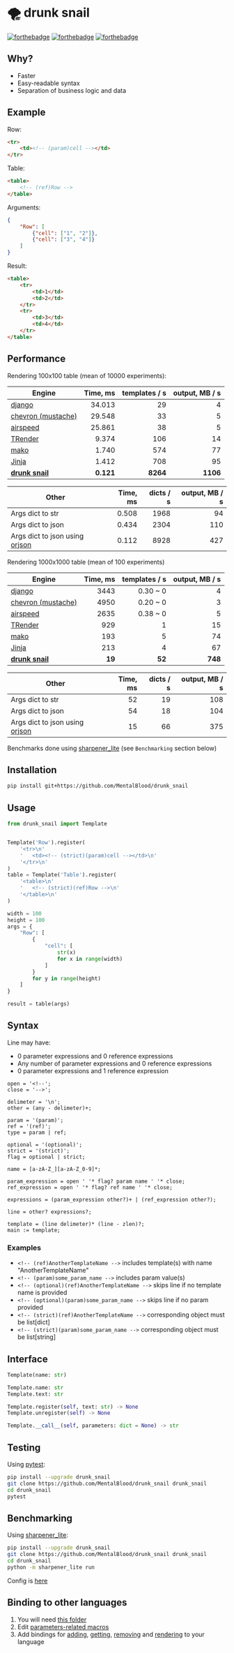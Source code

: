 # 🌪️ drunk snail

[![forthebadge](https://forthebadge.com/images/badges/made-with-c.svg)](https://forthebadge.com) [![forthebadge](https://forthebadge.com/images/badges/powered-by-black-magic.svg)](https://forthebadge.com) [![forthebadge](https://forthebadge.com/images/badges/ages-18.svg)](https://forthebadge.com)



## Why?

* Faster
* Easy-readable syntax
* Separation of business logic and data



## Example

Row:
```html
<tr>
    <td><!-- (param)cell --></td>
</tr>
```
Table:
```html
<table>
    <!-- (ref)Row -->
</table>
```
Arguments:
```json
{
    "Row": [
        {"cell": ["1", "2"]},
        {"cell": ["3", "4"]}
    ]
}
```
Result:
```html
<table>
    <tr>
        <td>1</td>
        <td>2</td>
    </tr>
    <tr>
        <td>3</td>
        <td>4</td>
    </tr>
</table>

```



## Performance

Rendering 100x100 table (mean of 10000 experiments):

| Engine                                                            | Time, ms  | templates / s | output, MB / s |
| ----------------------------------------------------------------- | --------: | ------------: | -------------: |
| [django](https://docs.djangoproject.com/en/4.0/topics/templates/) | 34.013    | 29            | 4              |
| [chevron (mustache)](https://github.com/noahmorrison/chevron)     | 29.548    | 33            | 5              |
| [airspeed](https://github.com/purcell/airspeed)                   | 25.861    | 38            | 5              |
| [TRender](https://github.com/cesbit/trender)                      | 9.374     | 106           | 14             |
| [mako](https://github.com/sqlalchemy/mako)                        | 1.740     | 574           | 77             |
| [Jinja](https://github.com/pallets/jinja)                         | 1.412     | 708           | 95             |
| **[drunk snail](https://github.com/MentalBlood/drunk_snail)**     | **0.121** | **8264**      | **1106**       |

| Other                                                           | Time, ms  | dicts / s | output, MB / s |
| --------------------------------------------------------------- | --------: | --------: | -------------: |
| Args dict to str                                                | 0.508     | 1968      | 94             |
| Args dict to json                                               | 0.434     | 2304      | 110            |
| Args dict to json using [orjson](https://github.com/ijl/orjson) | 0.112     | 8928      | 427            |

Rendering 1000x1000 table (mean of 100 experiments)

| Engine                                                            | Time, ms | templates / s | output, MB / s |
| ----------------------------------------------------------------- | -------: | ------------: | -------------: |
| [django](https://docs.djangoproject.com/en/4.0/topics/templates/) | 3443     | 0.30 ~ 0      | 4              |
| [chevron (mustache)](https://github.com/noahmorrison/chevron)     | 4950     | 0.20 ~ 0      | 3              |
| [airspeed](https://github.com/purcell/airspeed)                   | 2635     | 0.38 ~ 0      | 5              |
| [TRender](https://github.com/cesbit/trender)                      | 929      | 1             | 15             |
| [mako](https://github.com/sqlalchemy/mako)                        | 193      | 5             | 74             |
| [Jinja](https://github.com/pallets/jinja)                         | 213      | 4             | 67             |
| **[drunk snail](https://github.com/MentalBlood/drunk_snail)**     | **19**   | **52**        | **748**        |

| Other                                                           | Time, ms | dicts / s | output, MB / s |
| --------------------------------------------------------------- | -------: | --------: | -------------: |
| Args dict to str                                                | 52       | 19        | 108            |
| Args dict to json                                               | 54       | 18        | 104            |
| Args dict to json using [orjson](https://github.com/ijl/orjson) | 15       | 66        | 375            |

Benchmarks done using [sharpener_lite](https://github.com/MentalBlood/sharpener_lite) (see `Benchmarking` section below)



## Installation

```bash
pip install git+https://github.com/MentalBlood/drunk_snail
```



## Usage

```python
from drunk_snail import Template


Template('Row').register(
    '<tr>\n'
    '	<td><!-- (strict)(param)cell --></td>\n'
    '</tr>\n'
)
table = Template('Table').register(
    '<table>\n'
    '	<!-- (strict)(ref)Row -->\n'
    '</table>\n'
)

width = 100
height = 100
args = {
    "Row": [
        {
            "cell": [
                str(x)
                for x in range(width)
            ]
        }
        for y in range(height)
    ]
}

result = table(args)
```



## Syntax

Line may have:

* 0 parameter expressions and 0 reference expressions
* Any number of parameter expressions and 0 reference expressions
* 0 parameter expressions and 1 reference expression

```
open = '<!--';
close = '-->';

delimeter = '\n';
other = (any - delimeter)+;

param = '(param)';
ref = '(ref)';
type = param | ref;

optional = '(optional)';
strict = '(strict)';
flag = optional | strict;

name = [a-zA-Z_][a-zA-Z_0-9]*;

param_expression = open ' '* flag? param name ' '* close;
ref_expression = open ' '* flag? ref name ' '* close;

expressions = (param_expression other?)+ | (ref_expression other?);

line = other? expressions?;

template = (line delimeter)* (line - zlen)?;
main := template;
```


### Examples

* `<!-- (ref)AnotherTemplateName -->` includes template(s) with name "AnotherTemplateName"
* `<!-- (param)some_param_name -->` includes param value(s)
* `<!-- (optional)(ref)AnotherTemplateName -->` skips line if no template name is provided
* `<!-- (optional)(param)some_param_name -->` skips line if no param provided
* `<!-- (strict)(ref)AnotherTemplateName -->` corresponding object must be list[dict]
* `<!-- (strict)(param)some_param_name -->` corresponding object must be list[string]



## Interface

```python
Template(name: str)

Template.name: str
Template.text: str

Template.register(self, text: str) -> None
Template.unregister(self) -> None

Template.__call__(self, parameters: dict = None) -> str
```



## Testing

Using [pytest](https://pypi.org/project/pytest/):

```bash
pip install --upgrade drunk_snail
git clone https://github.com/MentalBlood/drunk_snail drunk_snail
cd drunk_snail
pytest
```



## Benchmarking

Using [sharpener_lite](https://github.com/MentalBlood/sharpener_lite):

```bash
pip install --upgrade drunk_snail
git clone https://github.com/MentalBlood/drunk_snail drunk_snail
cd drunk_snail
python -m sharpener_lite run
```

Config is [here](benchmarks/benchmark_default.json)



## Binding to other languages

1. You will need [this folder](drunk_snail/drunk_snail_python/modules/drunk_snail_c)
2. Edit [parameters-related macros](drunk_snail/drunk_snail_python/modules/drunk_snail_c/include/params_macros.h)
3. Add bindings for [adding](drunk_snail/drunk_snail_python/modules/drunk_snail_c/include/addTemplate.h), [getting](drunk_snail/drunk_snail_python/modules/drunk_snail_c/include/getTemplate.h), [removing](drunk_snail/drunk_snail_python/modules/drunk_snail_c/include/removeTemplate.h) and [rendering](drunk_snail/drunk_snail_python/modules/drunk_snail_c/include/render.h) to your language
